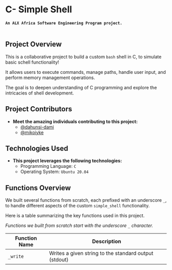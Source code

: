# C- Simple Shell
**`An ALX Africa Software Engineering Program project.`**<br><br>

## Project Overview

This is a collaborative project to build a custom `bash` shell in C, to simulate basic schell functionality!

It allows users to execute commands, manage paths, handle user input, and perform memory management operations.

The goal is to deepen understanding of C programming and explore the intricacies of shell development.

## Project Contributors

- **Meet the amazing individuals contributing to this project:**
  - [@dahunsi-dami](https://github.com/dahunsi-dami)
  - [@mikoiyke](https://github.com/mikoiyke)

## Technologies Used

- **This project leverages the following technologies:**
  - Programming Language: `C`
  - Operating System: `Ubuntu 20.04`

## Functions Overview

We built several functions from scratch, each prefixed with an underscore `_`, to handle different aspects of the custom `simple_shell` functionality.

Here is a table summarizing the key functions used in this project.

*Functions we built from scratch start with the underscore `_` character.*

| Function Name 		| Description 													|
| ----------------------|---------------------------------------------------------------|
| `_write`   | Writes a given string to the standard output (stdout)   |

